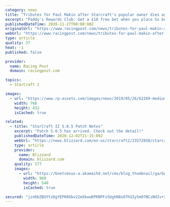 ```yaml
---
category: news
title: "Tributes for Paul Makin after Starcraft's popular owner dies aged 82"
excerpt: "Paddy's Rewards Club: Get a £10 free bet when you place 5x bets of £10+. T&Cs apply. Paul Makin, who owned globetrotting multiple Group 1 winner Starcraft, has died at the age of 82. The Australian, who made his fortune through betting, also owned the ..."
publishedDateTime: 2020-11-27T00:00:00Z
originalUrl: "https://www.racingpost.com/news/tributes-for-paul-makin-after-starcraft-s-popular-owner-dies-aged-82/382649"
webUrl: "https://www.racingpost.com/news/tributes-for-paul-makin-after-starcraft-s-popular-owner-dies-aged-82/382649"
type: article
quality: 37
heat: -1
published: false

provider:
  name: Racing Post
  domain: racingpost.com

topics:
  - StarCraft 2

images:
  - url: "https://www.rp-assets.com/images/news/2019/05/26/62269-medium.jpeg"
    width: 768
    height: 432
    isCached: true

related:
  - title: "StarCraft II 5.0.5 Patch Notes"
    excerpt: "Patch 5.0.5 has arrived. Check out the detail!"
    publishedDateTime: 2020-12-02T21:15:09Z
    webUrl: "https://news.blizzard.com/en-us/starcraft2/23572858/starcraft-ii-5-0-5-patch-notes"
    type: article
    provider:
      name: Blizzard
      domain: blizzard.com
    quality: 177
    images:
      - url: "https://bnetcmsus-a.akamaihd.net/cms/blog_thumbnail/ga/GAJZKEC09RPX1554829654442.jpg"
        width: 960
        height: 540
        isCached: true

secured: "jzn6bZBUYYzDgYEPK0Gbv22mSkwuKPKNPFzSUghN8xO7hUIySm97NCzNdIv+3nFs+d7M5Ln4TE6HogWGJ9AkQDKQr279LvssmaeZ/+fMS6Ev0sexLJhyAgfO1ESy9KCsjE2QeteOx4u0JEdVGa/vswZd3yGOc6Fj4/xlNw+QZ9oCSCMMJJJHSBHhb3PmI9tdufZ6ccRMETxK0R8Sx2ezPohs9CM6embdKMQDytanrqvygLhnu48b2FqlW69kX5eu1WoapC0FD3WqJEPiXNC8n/cZJGnEeLVkl9OLxAeyK/P4LziQWFJ2asASqq0xTYGlrblhIihVNfzk0jmGf2/5zvZNf/p9vfPKahldm/fdh+I=;p1HZYU5Zr3xp+DHBEsWDnA=="
---
```


